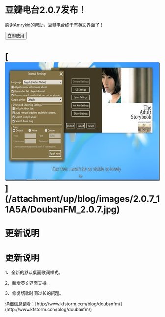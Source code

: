 # 豆瓣电台2.0.7发布！

<form action="http://doubanfmcloud.sinaapp.com/publish/doubanfm.application">

感谢Amrykid的帮助，豆瓣电台终于有英文界面了！

<input type="submit" value="立即使用"> 

</form> <h1>[<img title="DoubanFM_2.0.7" style="border-top: 0px; border-right: 0px; background-image: none; border-bottom: 0px; padding-top: 0px; padding-left: 0px; border-left: 0px; display: inline; padding-right: 0px" border="0" alt="DoubanFM_2.0.7" src="/attachment/up/blog/images/2.0.7_11A5A/DoubanFM_2.0.7_thumb.jpg" width="644" height="387">](/attachment/up/blog/images/2.0.7_11A5A/DoubanFM_2.0.7.jpg)</h1> <h1>更新说明</h1>

# 更新说明

1、全新的默认桌面歌词样式。

2、新增英文界面支持。

3、修复切歌时间过长的问题。


<p>详细信息请看：[http://www.kfstorm.com/blog/doubanfm/](http://www.kfstorm.com/blog/doubanfm/)
